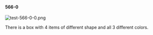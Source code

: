 #### 566-0
![test-566-0-0.png](https://github.com/lil-lab/nlvr/raw/master/nlvr/test/images/0/test-566-0-0.png "test-566-0-0.png")

There is a box with 4 items of different shape and all 3 different colors.